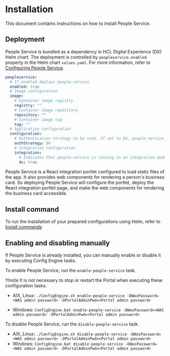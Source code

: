 # Installation

This document contains instructions on how to install People Service.

## Deployment

People Service is bundled as a dependency in HCL Digital Experience (DX) Helm chart. The deployment is controlled by `peopleservice.enabled` property in the Helm chart `values.yaml`. For more information, refer to [Configuring People Service](./configuration_parameters.md).

```yaml
peopleservice:
  # If enabled deploys people-service
  enabled: true
  # Image configuration
  image:
    # Container image registry
    registry: ""
    # Container image repository
    repository: ""
    # Container image tag
    tag: ""
  # Application configuration
  configuration:
    # Authentication strategy to be used. If set to DX, people-service leverages the same authentication mechanism that DX uses.
    authStrategy: DX
    # Integration configuration
    integration:
      # Indicates that people-service is running in an integration mode for HCL Digital Experience.
      dx: true
```

People Service is a React integration portlet configured to load static files of the app. It also provides web components for rendering a person's business card. So deploying People Service will configure the portlet, deploy the React integration portlet page, and make the web components for rendering the business card accessible.

## Install command

To run the installation of your prepared configurations using Helm, refer to [Install commands](../../../../deployment/install/container/helm_deployment/helm_install_commands.md#install-commands)

## Enabling and disabling manually

If People Service is already installed, you can manually enable or disable it by executing Config Engine tasks.

To enable People Service, run the `enable-people-service` task.

!!!note
    It is not necessary to stop or restart the Portal when executing these configuration tasks.

- AIX, Linux: `./ConfigEngine.sh enable-people-service -DWasPassword=<WAS admin password> -DPortalAdminPwd=<Portal admin password>`

- Windows: `ConfigEngine.bat enable-people-service -DWasPassword=<WAS admin password> -DPortalAdminPwd=<Portal admin password>`

To disable People Service, run the `disable-people-service` task.

- AIX, Linux: `./ConfigEngine.sh disable-people-service -DWasPassword=<WAS admin password> -DPortalAdminPwd=<Portal admin password>`
- Windows: `ConfigEngine.bat disable-people-service -DWasPassword=<WAS admin password> -DPortalAdminPwd=<Portal admin password>`
